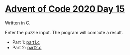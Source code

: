 # [Advent of Code 2020 Day 15](https://adventofcode.com/2020/day/15)

Written in [C](https://en.wikipedia.org/wiki/C_(programming_language)).

Enter the puzzle input. The program will compute a result.

  * Part 1: [part1.c](part1.c)
  * Part 2: [part2.c](part2.c)